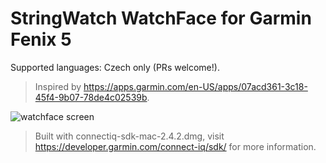 # StringWatch WatchFace for Garmin Fenix 5

Supported languages: Czech only (PRs welcome!).

> Inspired by https://apps.garmin.com/en-US/apps/07acd361-3c18-45f4-9b07-78de4c02539b.

![watchface screen](https://github.com/BugsBunny338/TextWatch/blob/master/screen.png "WatchFace Screen")

> Built with connectiq-sdk-mac-2.4.2.dmg, visit https://developer.garmin.com/connect-iq/sdk/ for more information.
